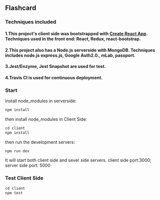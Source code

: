 
## Flashcard 

### Techniques included
#### 1.This project's client side was bootstrapped with [Create React App](https://github.com/facebookincubator/create-react-app). Techniques used in the front end: React, Redux, react-bootstrap.
#### 2.This project also has a Node.js serverside with MongoDB. Techniques includes node.js express.js, Google Auth2.0., mLab, passport.
#### 3.Jest/Enzyme, Jest Snapshot are used for test.
#### 4.Travis CI is used for continuous deployment.

### Start
install node_modules in serverside:
```javascript
npm install 
```
then install node_modules in Client Side: 
```javascript
cd client
npm install 
```

then run the development servers:
```javascript
npm run dev
```

It will start both client side and sever side servers. client side port:3000; server side port: 5000

### Test Client Side
```javascript
cd client
npm test
```

